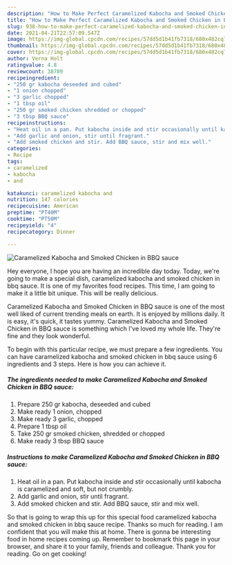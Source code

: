 ```yaml
---
description: "How to Make Perfect Caramelized Kabocha and Smoked Chicken in BBQ sauce"
title: "How to Make Perfect Caramelized Kabocha and Smoked Chicken in BBQ sauce"
slug: 938-how-to-make-perfect-caramelized-kabocha-and-smoked-chicken-in-bbq-sauce
date: 2021-04-21T22:57:09.547Z
image: https://img-global.cpcdn.com/recipes/57dd5d1b41fb7318/680x482cq70/caramelized-kabocha-and-smoked-chicken-in-bbq-sauce-recipe-main-photo.jpg
thumbnail: https://img-global.cpcdn.com/recipes/57dd5d1b41fb7318/680x482cq70/caramelized-kabocha-and-smoked-chicken-in-bbq-sauce-recipe-main-photo.jpg
cover: https://img-global.cpcdn.com/recipes/57dd5d1b41fb7318/680x482cq70/caramelized-kabocha-and-smoked-chicken-in-bbq-sauce-recipe-main-photo.jpg
author: Verna Holt
ratingvalue: 4.8
reviewcount: 38789
recipeingredient:
- "250 gr kabocha deseeded and cubed"
- "1 onion chopped"
- "3 garlic chopped"
- "1 tbsp oil"
- "250 gr smoked chicken shredded or chopped"
- "3 tbsp BBQ sauce"
recipeinstructions:
- "Heat oil in a pan. Put kabocha inside and stir occasionally until kabocha is caramelized and soft, but not crumbly."
- "Add garlic and onion, stir until fragrant."
- "Add smoked chicken and stir. Add BBQ sauce, stir and mix well."
categories:
- Recipe
tags:
- caramelized
- kabocha
- and

katakunci: caramelized kabocha and 
nutrition: 147 calories
recipecuisine: American
preptime: "PT40M"
cooktime: "PT50M"
recipeyield: "4"
recipecategory: Dinner

---
```



![Caramelized Kabocha and Smoked Chicken in BBQ sauce](https://img-global.cpcdn.com/recipes/57dd5d1b41fb7318/680x482cq70/caramelized-kabocha-and-smoked-chicken-in-bbq-sauce-recipe-main-photo.jpg)

Hey everyone, I hope you are having an incredible day today. Today, we're going to make a special dish, caramelized kabocha and smoked chicken in bbq sauce. It is one of my favorites food recipes. This time, I am going to make it a little bit unique. This will be really delicious.

Caramelized Kabocha and Smoked Chicken in BBQ sauce is one of the most well liked of current trending meals on earth. It is enjoyed by millions daily. It is easy, it's quick, it tastes yummy. Caramelized Kabocha and Smoked Chicken in BBQ sauce is something which I've loved my whole life. They're fine and they look wonderful.




To begin with this particular recipe, we must prepare a few ingredients. You can have caramelized kabocha and smoked chicken in bbq sauce using 6 ingredients and 3 steps. Here is how you can achieve it.

<!--inarticleads1-->

##### The ingredients needed to make Caramelized Kabocha and Smoked Chicken in BBQ sauce:

1. Prepare 250 gr kabocha, deseeded and cubed
1. Make ready 1 onion, chopped
1. Make ready 3 garlic, chopped
1. Prepare 1 tbsp oil
1. Take 250 gr smoked chicken, shredded or chopped
1. Make ready 3 tbsp BBQ sauce




<!--inarticleads2-->

##### Instructions to make Caramelized Kabocha and Smoked Chicken in BBQ sauce:

1. Heat oil in a pan. Put kabocha inside and stir occasionally until kabocha is caramelized and soft, but not crumbly.
1. Add garlic and onion, stir until fragrant.
1. Add smoked chicken and stir. Add BBQ sauce, stir and mix well.




So that is going to wrap this up for this special food caramelized kabocha and smoked chicken in bbq sauce recipe. Thanks so much for reading. I am confident that you will make this at home. There is gonna be interesting food in home recipes coming up. Remember to bookmark this page in your browser, and share it to your family, friends and colleague. Thank you for reading. Go on get cooking!
